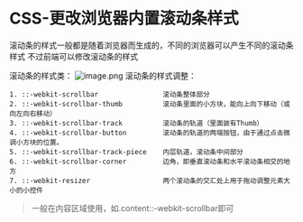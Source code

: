 # CSS-更改浏览器内置滚动条样式

滚动条的样式一般都是随着浏览器而生成的，不同的浏览器可以产生不同的滚动条样式
不过前端可以修改滚动条的样式


滚动条的样式类：
![image.png](https://cdn.nlark.com/yuque/0/2020/png/1416330/1604477254489-cbdfe0a7-f9c1-4f1c-a1de-29421baa5caa.png#align=left&display=inline&height=257&margin=%5Bobject%20Object%5D&name=image.png&originHeight=443&originWidth=700&size=225294&status=done&style=none&width=406)
滚动条的样式调整：
```
1. ::-webkit-scrollbar                滚动条整体部分
2. ::-webkit-scrollbar-thumb          滚动条里面的小方块，能向上向下移动（或向左向右移动）
3. ::-webkit-scrollbar-track          滚动条的轨道（里面装有Thumb）
4. ::-webkit-scrollbar-button         滚动条的轨道的两端按钮，由于通过点击微调小方块的位置。
5. ::-webkit-scrollbar-track-piece    内层轨道，滚动条中间部分
6. ::-webkit-scrollbar-corner         边角，即垂直滚动条和水平滚动条相交的地方
7. ::-webkit-resizer                  两个滚动条的交汇处上用于拖动调整元素大小的小控件
```


> 一般在内容区域使用，如.content::-webkit-scrollbar即可

